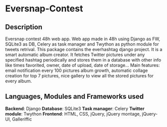 # Eversnap-Contest
## Description
Eversnap contest 48h web app. Web app made in 48h using Django as FW, SQLite3 as DB, Celery as task manager and Twython as python module for tweets retrival. This package contains the everhashtag django project. It is a smart automatic album creator. It fetches Twitter pictures under any specified hashtag periodically and stores them in a database with other info like times favorited, owner, date of upload, date of storage... Main features: email notification every 100 pictures album growth, automatic collage creation for top 7 pictures, nice gallery to view all the stored pictures for every album.

## Languages, Modules and Frameworks used
**Backend**: Django
**Database**: SQLite3
**Task manager**: Celery
**Twitter module**: Twython
**Frontend**: HTML, CSS, jQuery, jQuery montage, jQuery-UI, Galleriffic
